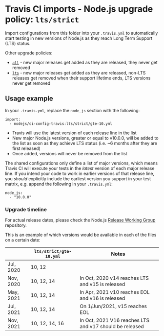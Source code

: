 # Travis CI imports - Node.js upgrade policy: `lts/strict`

Import configurations from this folder into your `.travis.yml` to automatically start testing in new versions of Node.js as they reach Long Term Support (LTS) status.

Other upgrade policies:

- [`all`](../../all) - new major releases get added as they are released, they never get removed
- [`lts`](../../lts) - new major releases get added as they are released, non-LTS releases get removed when their support lifetime ends, LTS versions never get removed   


## Usage example

In your `.travis.yml`, replace the `node_js` section with the following:

```
import:
  - nodejs/ci-config-travis:lts/strict/gte-10.yml
```

- Travis will use the latest version of each release line in the list
- New major Node.js versions, greater or equal to v10.0.0, will be added to the list as soon as they achieve LTS status (i.e. ~6 months after they are first released)
- Once added, versions will never be removed from the list

The shared configurations only define a list of major versions, which means Travis CI will execute your tests in the _latest_ version of each major release line. If you intend your code to work in earlier versions of that release line, you _should_ explicitly include the earliest version you support in your test matrix, e.g. append the following in your `.travis.yml`:

```
node_js:
  - "10.0.0"
```


### Upgrade timeline

For actual release dates, please check the Node.js [Release Working Group](https://github.com/nodejs/Release/#release-schedule) repository.

This is an example of which versions would be available in each of the files on a certain date:

|                       | `lts/strict/gte-10.yml` | Notes
|-----------------------|-------------------------|-------
| Jul, 2020             | 10, 12                  |
| Nov, 2020             | 10, 12, 14              | In Oct, 2020 v14 reaches LTS and v15 is released
| May, 2021             | 10, 12, 14              | In Apr, 2021 v10 reaches EOL and v16 is released
| Jul, 2021             | 10, 12, 14              | On 1/Jun/2021, v15 reaches EOL
| Nov, 2021             | 10, 12, 14, 16          | In Oct, 2021 V16 reaches LTS and v17 should be released
